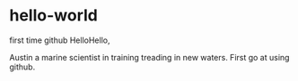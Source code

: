 # hello-world
first time github
HelloHello, 

Austin a marine scientist in training treading in new waters. First go at using github. 
